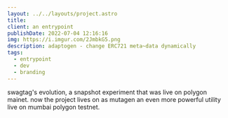 ```yaml
---
layout: ../../layouts/project.astro
title:   
client: an entrypoint
publishDate: 2022-07-04 12:16:16
img: https://i.imgur.com/2JmbkG5.png
description: adaptogen - change ERC721 meta~data dynamically
tags:
  - entrypoint
  - dev
  - branding
---
```


swagtag's evolution, a snapshot experiment that was live on polygon mainet.
now the project lives on as mutagen an even more powerful utility 
live on mumbai polygon testnet.

